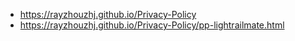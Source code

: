 - https://rayzhouzhj.github.io/Privacy-Policy
- https://rayzhouzhj.github.io/Privacy-Policy/pp-lightrailmate.html
